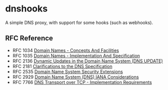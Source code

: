 # dnshooks
A simple DNS proxy, with support for some hooks (such as webhooks).

## RFC Reference
* RFC 1034 [Domain Names - Concepts And Facilities](https://tools.ietf.org/html/rfc1034)
* RFC 1035 [Domain Names - Implementation And Specification](https://tools.ietf.org/html/rfc1035)
* RFC 2136 [Dynamic Updates in the Domain Name System (DNS UPDATE)](https://tools.ietf.org/html/rfc2136)
* RFC 2181 [Clarifications to the DNS Specification](https://tools.ietf.org/html/rfc2181)
* RFC 2535 [Domain Name System Security Extensions](https://tools.ietf.org/html/rfc2535)
* RFC 2929 [Domain Name System (DNS) IANA Considerations](https://tools.ietf.org/html/rfc2929)
* RFC 7766 [DNS Transport over TCP - Implementation Requirements](https://tools.ietf.org/html/rfc7766)